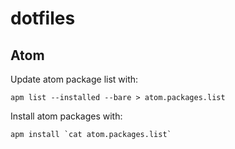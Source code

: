 # dotfiles

## Atom
Update atom package list with:

    apm list --installed --bare > atom.packages.list

Install atom packages with:

    apm install `cat atom.packages.list`
